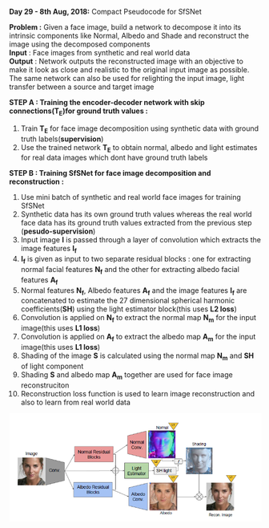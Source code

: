 **Day 29 - 8th Aug, 2018:** Compact Pseudocode for SfSNet  

**Problem :** Given a face image, build a network to decompose it into its intrinsic components like Normal, Albedo and Shade and reconstruct the image using the decomposed components  
**Input** : Face images from synthetic and real world data    
**Output** : Network outputs the reconstructed image with an objective to make it look as close and realistic to the original input image as possible. The same network can also be used for relighting the input image, light transfer between a source and target image   
 
**STEP A : Training the encoder-decoder network with skip connections(**T<sub>E</sub>**)for ground truth values  :**  
1. Train **T<sub>E</sub>** for face image decomposition using synthetic data with ground truth labels(**supervision**)  
2. Use the trained network **T<sub>E</sub>** to obtain normal, albedo and light estimates for real data images which dont have ground truth labels    

**STEP B : Training SfSNet for face image decomposition and reconstruction :**   
1. Use mini batch of synthetic and real world face images for training SfSNet    
2. Synthetic data has its own ground truth values whereas the real world face data has its ground truth values extracted from the previous step (**pesudo-supervision**)  
3. Input image **I** is passed through a layer of convolution which extracts the image features **I<sub>f</sub>**    
4. **I<sub>f</sub>** is given as input to two separate residual blocks : one for extracting normal facial features  **N<sub>f</sub>** and the other for extracting albedo facial features  **A<sub>f</sub>**    
5.  Normal features **N<sub>f</sub>**, Albedo features **A<sub>f</sub>** and the image features **I<sub>f</sub>** are concatenated to estimate the 27 dimensional spherical harmonic coefficients(**SH**) using the light estimator block(this uses **L2 loss**)  
6.  Convolution is applied on **N<sub>f</sub>** to extract the normal map **N<sub>m</sub>** for the input image(this uses **L1 loss**)  
7.  Convolution is applied on **A<sub>f</sub>** to extract the albedo map **A<sub>m</sub>** for the input image(this uses **L1 loss**)  
8.  Shading of the image **S** is calculated using the normal map **N<sub>m</sub>** and **SH** of light component    
9.  Shading **S** and albedo map **A<sub>m</sub>** together are used for face image reconstruciton    
10.  Reconstruction loss function is used to learn image reconstruction and also to learn from real world data  

<p><img src="https://raw.githubusercontent.com/theimgclist/100DaysOfMLCode/master/images/sfsnet.png"/></p>